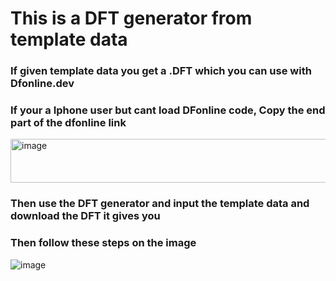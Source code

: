 # This is a DFT generator from template data
### If given template data you get a .DFT which you can use with Dfonline.dev

### If your a Iphone user but cant load DFonline code, Copy the end part of the dfonline link

<img width="1004" height="70" alt="image" src="https://github.com/user-attachments/assets/5af759f0-278e-433b-9cb9-957f1c3ca8c0" />

### Then use the DFT generator and input the template data and download the DFT it gives you
### Then follow these steps on the image

![image](https://github.com/user-attachments/assets/5152ec0d-b554-4720-aeec-6afead5177d9)
